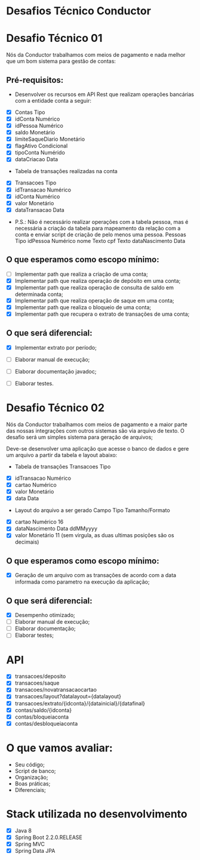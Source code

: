 # Desafios Técnico Conductor

# Desafio Técnico 01

Nós da Conductor trabalhamos com meios de pagamento e nada melhor que um bom sistema para gestão de contas:

## Pré-requisitos:

* Desenvolver os recursos em API Rest que realizam operações bancárias com a entidade conta a seguir:
- [x] Contas	            Tipo
- [x] idConta	            Numérico
- [x] idPessoa	        	Numérico
- [x] saldo	            	Monetário
- [x] limiteSaqueDiario		Monetário
- [x] flagAtivo	        	Condicional
- [x] tipoConta	        	Numérido
- [x] dataCriacao	        Data

* Tabela de transações realizadas na conta
- [x] Transacoes	    Tipo
- [x] idTransacao	    Numérico
- [x] idConta	        Numérico
- [x] valor	        	Monetário
- [x] dataTransacao		Data

* P.S.: Não é necessário realizar operações com a tabela pessoa, mas é necessária a criação da tabela para mapeamento da relação com a conta e enviar script de criação de pelo menos uma pessoa.
Pessoas			Tipo
idPessoa		Numérico
nome			Texto
cpf				Texto
dataNascimento	Data


## O que esperamos como escopo mínimo:

- [ ]  Implementar path que realiza a criação de uma conta;
- [x]  Implementar path que realiza operação de depósito em uma conta;
- [x]  Implementar path que realiza operação de consulta de saldo em determinada conta;
- [x]  Implementar path que realiza operação de saque em uma conta;
- [x]  Implementar path que realiza o bloqueio de uma conta;
- [x]  Implementar path que recupera o extrato de transações de uma conta;

## O que será diferencial:

- [x]  Implementar extrato por período;
- [ ]  Elaborar manual de execução;
- [ ]  Elaborar documentação javadoc;
- [ ]  Elaborar testes.


# Desafio Técnico 02

Nós da Conductor trabalhamos com meios de pagamento e a maior parte das nossas integrações com outros sistemas são via arquivo de texto. O desafio será um simples sistema para geração de arquivos;

Deve-se desenvolver uma aplicação que acesse o banco de dados e gere um arquivo a partir da tabela e layout abaixo:

* Tabela de transações
	  Transacoes	Tipo
- [x] idTransacao	Numérico
- [x] cartao		Numérico
- [x] valor			Monetário
- [x] data			Data

* Layout do arquivo a ser gerado
	  Campo				Tipo			Tamanho/Formato
- [x] cartao			Numérico		16
- [x] dataNascimento	Data			ddMMyyyy
- [x] valor				Monetário		11 (sem virgula, as duas ultimas posições são os decimais)

## O que esperamos como escopo mínimo:

- [x] Geração de um arquivo com as transações de acordo com a data informada como parametro na execução da aplicação;

## O que será diferencial:

- [x] Desempenho otimizado;
- [ ] Elaborar manual de execução;
- [ ] Elaborar documentação;
- [ ] Elaborar testes;

# API
- [x] transacoes/deposito
- [x] transacoes/saque
- [x] transacoes/novatransacaocartao
- [x] transacoes/layout?datalayout={datalayout}
- [x] transacoes/extrato/{idconta}/{datainicial}/{datafinal}
- [x] contas/saldo/{idconta}
- [x] contas/bloqueiaconta
- [x] contas/desbloqueiaconta

# O que vamos avaliar:
* Seu código;
* Script de banco;
* Organização;
* Boas práticas;
* Diferenciais;


# Stack utilizada no desenvolvimento
- [x] Java 8
- [x] Spring Boot 2.2.0.RELEASE
- [x] Spring MVC
- [x] Spring Data JPA